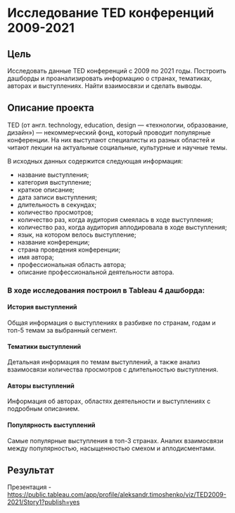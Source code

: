 # Исследование TED конференций 2009-2021
## Цель
Исследовать данные TED конференций с 2009 по 2021 годы. Построить дашборды и проанализировать информацию о странах, тематиках, авторах и выступлениях. Найти взаимосвязи и сделать выводы.
## Описание проекта
TED (от англ. technology, education, design — «технологии, образование, дизайн») — некоммерческий фонд, который проводит популярные конференции. На них выступают специалисты из разных областей и читают лекции на актуальные социальные, культурные и научные темы. 

В исходных данных содержится следующая информация:
- название выступления;
- категория выступление;
- краткое описание;
- дата записи выступления;
- длительность в секундах;
- количество просмотров;
- количество раз, когда аудитория смеялась в ходе выступления;
- количество раз, когда аудитория аплодировала в ходе выступления;
- язык, на котором велось выступление;
- название конференции;
- страна проведения конференции;
- имя автора;
- профессиональная область автора;
- описание профессиональной деятельности автора.
### В ходе исследования построил в Tableau 4 дашборда:
#### История выступлений
Общая информация о выступлениях в разбивке по странам, годам и топ-5 темам за выбранный сегмент.
#### Тематики выступлений
Детальная информация по темам выступлений, а также анализ взаимосвязи количества просмотров с длительностью выступления.
#### Авторы выступлений
Информация об авторах, областях деятельности и выступлениях с подробным описанием.
#### Популярность выступлений
Самые популярные выступления в топ-3 странах. Аналих взаимосвязи между популярностью, насыщенностью смехом и аплодисментами.
## Результат
Презентация - https://public.tableau.com/app/profile/aleksandr.timoshenko/viz/TED2009-2021/Story1?publish=yes
